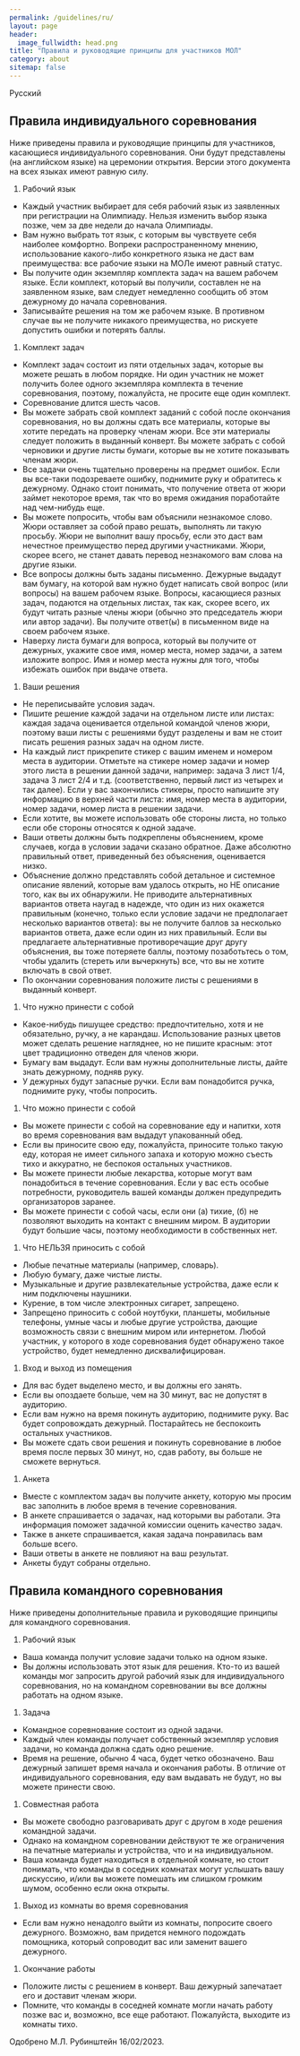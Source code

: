 ```yaml
---
permalink: /guidelines/ru/
layout: page
header:
  image_fullwidth: head.png
title: "Правила и руководящие принципы для участников МОЛ"
category: about
sitemap: false
---
```


Русский

## Правила индивидуального соревнования

Ниже приведены правила и руководящие принципы для участников, касающиеся индивидуального соревнования. Они будут представлены (на английском языке) на церемонии открытия. Версии этого документа на всех языках имеют равную силу.

1. Рабочий язык
  * Каждый участник выбирает для себя рабочий язык из заявленных при регистрации на Олимпиаду. Нельзя изменить выбор языка позже, чем за две недели до начала Олимпиады.
  * Вам нужно выбрать тот язык, с которым вы чувствуете себя наиболее комфортно. Вопреки распространенному мнению, использование какого-либо конкретного языка не даст вам преимущества: все рабочие языки на МОЛе имеют равный статус.
  * Вы получите один экземпляр комплекта задач на вашем рабочем языке. Если комплект, который вы получили, составлен не на заявленном языке, вам следует немедленно сообщить об этом дежурному до начала соревнования.
  * Записывайте решения на том же рабочем языке. В противном случае вы не получите никакого преимущества, но рискуете допустить ошибки и потерять баллы.
1. Комплект задач
  * Комплект задач состоит из пяти отдельных задач, которые вы можете решать в любом порядке. Ни один участник не может получить более одного экземпляра комплекта в течение соревнования, поэтому, пожалуйста, не просите еще один комплект.
  * Соревнование длится шесть часов.
  * Вы можете забрать свой комплект заданий с собой после окончания соревнования, но вы должны сдать все материалы, которые вы хотите передать на проверку членам жюри. Все эти материалы следует положить в выданный конверт. Вы можете забрать с собой черновики и другие листы бумаги, которые вы не хотите показывать членам жюри.
  * Все задачи очень тщательно проверены на предмет ошибок. Если вы все-таки подозреваете ошибку, поднимите руку и обратитесь к дежурному. Однако стоит понимать, что получение ответа от жюри займет некоторое время, так что во время ожидания поработайте над чем-нибудь еще.
  * Вы можете попросить, чтобы вам объяснили незнакомое слово. Жюри оставляет за собой право решать, выполнять ли такую просьбу. Жюри не выполнит вашу просьбу, если это даст вам нечестное преимущество перед другими участниками. Жюри, скорее всего, не станет давать перевод незнакомого вам слова на другие языки. 
  * Все вопросы должны быть заданы письменно. Дежурные выдадут вам бумагу, на которой вам нужно будет написать свой вопрос (или вопросы) на вашем рабочем языке. Вопросы, касающиеся разных задач, подаются на отдельных листах, так как, скорее всего, их будут читать разные члены жюри (обычно это председатель жюри или автор задачи). Вы получите ответ(ы) в письменном виде на своем рабочем языке. 
  * Наверху листа бумаги для вопроса, который вы получите от дежурных, укажите свое имя, номер места, номер задачи, а затем изложите вопрос. Имя и номер места нужны для того, чтобы избежать ошибок при выдаче ответа.
1. Ваши решения
  * Не переписывайте условия задач.
  * Пишите решение каждой задачи на отдельном листе или листах: каждая задача оценивается отдельной командой членов жюри, поэтому ваши листы с решениями будут разделены и вам не стоит писать решения разных задач на одном листе.
  * На каждый лист прикрепите стикер с вашим именем и номером места в аудитории. Отметьте на стикере номер задачи и номер этого листа в решении данной задачи, например: задача 3 лист 1/4, задача 3 лист 2/4 и т.д. (соответственно, первый лист из четырех и так далее). Если у вас закончились стикеры, просто напишите эту информацию в верхней части листа: имя, номер места в аудитории, номер задачи, номер листа в решении задачи.
  * Если хотите, вы можете использовать обе стороны листа, но только если обе стороны относятся к одной задаче.
  * Ваши ответы должны быть подкреплены объяснением, кроме случаев, когда в условии задачи сказано обратное. Даже абсолютно правильный ответ, приведенный без объяснения, оценивается низко.
  * Объяснение должно представлять собой детальное и системное описание явлений, которые вам удалось открыть, но НЕ описание того, как вы их обнаружили. Не приводите альтернативных вариантов ответа наугад в надежде, что один из них окажется правильным (конечно, только если условие задачи не предполагает несколько вариантов ответа): вы не получите баллов за несколько вариантов ответа, даже если один из них правильный. Если вы предлагаете альтернативные противоречащие друг другу объяснения, вы тоже потеряете баллы, поэтому позаботьтесь о том, чтобы удалить (стереть или вычеркнуть) все, что вы не хотите включать в свой ответ.
  * По окончании соревнования положите листы с решениями в выданный конверт.
1. Что нужно принести с собой
  * Какое-нибудь пишущее средство: предпочтительно, хотя и не обязательно, ручку, а не карандаш. Использование разных цветов может сделать решение нагляднее, но не пишите красным: этот цвет традиционно отведен для членов жюри.
  * Бумагу вам выдадут. Если вам нужны дополнительные листы, дайте знать дежурному, подняв руку.
  * У дежурных будут запасные ручки. Если вам понадобится ручка, поднимите руку, чтобы попросить.
1. Что можно принести с собой
  * Вы можете принести с собой на соревнование еду и напитки, хотя во время соревнования вам выдадут упакованный обед.
  * Если вы приносите свою еду, пожалуйста, приносите только такую еду, которая не имеет сильного запаха и которую можно съесть тихо и аккуратно, не беспокоя остальных участников.
  * Вы можете принести любые лекарства, которые могут вам понадобиться в течение соревнования. Если у вас есть особые потребности, руководитель вашей команды должен предупредить организаторов заранее.
  * Вы можете принести с собой часы, если они (а) тихие, (б) не позволяют выходить на контакт с внешним миром. В аудитории будут большие часы, поэтому необходимости в собственных нет.
1. Что НЕЛЬЗЯ приносить с собой
  * Любые печатные материалы (например, словарь). 
  * Любую бумагу, даже чистые листы.
  * Музыкальные и другие развлекательные устройства, даже если к ним подключены наушники.
  * Курение, в том числе электронных сигарет, запрещено.
  * Запрещено приносить с собой ноутбуки, планшеты, мобильные телефоны, умные часы и любые другие устройства, дающие возможность связи с внешним миром или интернетом. Любой участник, у которого в ходе соревнования будет обнаружено такое устройство, будет немедленно дисквалифицирован.
1. Вход и выход из помещения
  * Для вас будет выделено место, и вы должны его занять.
  * Если вы опоздаете больше, чем на 30 минут, вас не допустят в аудиторию.
  * Если вам нужно на время покинуть аудиторию, поднимите руку. Вас будет сопровождать дежурный. Постарайтесь не беспокоить остальных участников.
  * Вы можете сдать свои решения и покинуть соревнование в любое время после первых 30 минут, но, сдав работу, вы больше не сможете вернуться.
1. Анкета
  * Вместе с комплектом задач вы получите анкету, которую мы просим вас заполнить в любое время в течение соревнования.
  * В анкете спрашивается о задачах, над которыми вы работали. Эта информация поможет задачной комиссии оценить качество задач.
  * Также в анкете спрашивается, какая задача понравилась вам больше всего.
  * Ваши ответы в анкете не повлияют на ваш результат.
  * Анкеты будут собраны отдельно.

## Правила командного соревнования

Ниже приведены дополнительные правила и руководящие принципы для командного соревнования.

1. Рабочий язык
  * Ваша команда получит условие задачи только на одном языке.
  * Вы должны использовать этот язык для решения. Кто-то из вашей команды мог запросить другой рабочий язык для индивидуального соревнования, но на командном соревновании вы все должны работать на одном языке.
1. Задача
  * Командное соревнование состоит из одной задачи.
  * Каждый член команды получает собственный экземпляр условия задачи, но команда должна сдать одно решение.
  * Время на решение, обычно 4 часа, будет четко обозначено. Ваш дежурный запишет время начала и окончания работы. В отличие от индивидуального соревнования, еду вам выдавать не будут, но вы можете принести свою.
1. Совместная работа
  * Вы можете свободно разговаривать друг с другом в ходе решения командной задачи.
  * Однако на командном соревновании действуют те же ограничения на печатные материалы и устройства, что и на индивидуальном.
  * Ваша команда будет находиться в отдельной комнате, но стоит понимать, что команды в соседних комнатах могут услышать вашу дискуссию, и/или вы можете помешать им слишком громким шумом, особенно если окна открыты.
1. Выход из комнаты во время соревнования
  * Если вам нужно ненадолго выйти из комнаты, попросите своего дежурного. Возможно, вам придется немного подождать помощника, который сопроводит вас или заменит вашего дежурного.
1. Окончание работы
  * Положите листы с решением в конверт. Ваш дежурный запечатает его и доставит членам жюри.
  * Помните, что команды в соседней комнате могли начать работу позже вас и, возможно, все еще работают. Пожалуйста, выходите из комнаты тихо.

Одобрено М.Л. Рубинштейн 16/02/2023.